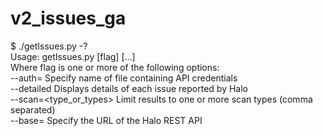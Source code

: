 # v2_issues_ga

$ ./getIssues.py -?<br>
Usage: getIssues.py [flag] [...]<br>
Where flag is one or more of the following options:<br>
--auth=<filename>	Specify name of file containing API credentials<br>
--detailed		Displays details of each issue reported by Halo<br>
--scan=<type_or_types>	Limit results to one or more scan types (comma separated)<br>
--base=<url>		Specify the URL of the Halo REST API<br>
